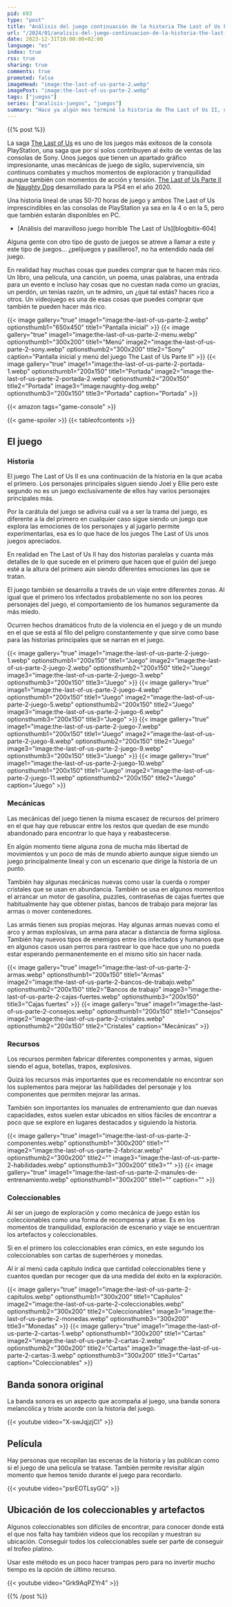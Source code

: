 ```yaml
---
pid: 693
type: "post"
title: "Análisis del juego continuación de la historia The Last of Us Parte 2"
url: "/2024/01/analisis-del-juego-continuacion-de-la-historia-the-last-of-us-parte-2/"
date: 2023-12-31T10:00:00+02:00
language: "es"
index: true
rss: true
sharing: true
comments: true
promoted: false
imageHead: "image:the-last-of-us-parte-2.webp"
imagePost: "image:the-last-of-us-parte-2.webp"
tags: ["juegos"]
series: ["analisis-juegos", "juegos"]
summary: "Hace ya algún mes terminé la historia de The Last of Us II, un juego que continúa la historia del primero que era un juego con una historia que tocaba las emociones este segundo no es menos y continua la historia de Joel y Ellie junto a otros personajes que se incorporan. Si la Parte I te gustó, esta Parte II es un imprescindible de las consolas de PlayStation."
---
```


{{% post %}}

La saga [The Last of Us](https://www.igdb.com/games/the-last-of-us) es uno de los juegos más exitosos de la consola PlayStation, una saga que por sí solos contribuyen al éxito de ventas de las consolas de Sony. Unos juegos que tienen un apartado gráfico impresionante, unas mecánicas de juego de sigilo, supervivencia, sin continuos combates y muchos momentos de exploración y tranquilidad aunque también con momentos de acción y tensión. [The Last of Us Parte II](https://www.igdb.com/games/the-last-of-us-part-ii) de [Naughty Dog](https://www.igdb.com/companies/naughty-dog) desarrollado para la PS4 en el año 2020.

Una historia lineal de unas 50-70 horas de juego y ambos The Last of Us imprescindibles en las consolas de PlayStation ya sea en la 4 o en la 5, pero que también estarán disponibles en PC.

* [Análisis del maravilloso juego horrible The Last of Us][blogbitix-604]

Alguna gente con otro tipo de gusto de juegos se atreve a llamar a este y este tipo de juegos… ¿pelijuegos y pasilleros?, no ha entendido nada del juego.

En realidad hay muchas cosas que puedes comprar que te hacen más rico. Un libro, una película, una canción, un poema, unas palabras, una entrada para un evento e incluso hay cosas que no cuestan nada como un gracias, un perdón, un tenías razón, un te admiro, un ¿qué tal estás? haces rico a otros. Un videojuego es una de esas cosas que puedes comprar que también te pueden hacer más rico.

{{< image
    gallery="true"
    image1="image:the-last-of-us-parte-2.webp" optionsthumb1="650x450" title1="Pantalla inicial" >}}
{{< image
    gallery="true"
    image1="image:the-last-of-us-parte-2-menu.webp" optionsthumb1="300x200" title1="Menú"
    image2="image:the-last-of-us-parte-2-sony.webp" optionsthumb2="300x200" title2="Sony"
    caption="Pantalla inicial y menú del juego The Last of Us Parte II" >}}
{{< image
    gallery="true"
    image1="image:the-last-of-us-parte-2-portada-1.webp" optionsthumb1="200x150" title1="Portada"
    image2="image:the-last-of-us-parte-2-portada-2.webp" optionsthumb2="200x150" title2="Portada"
    image3="image:naughty-dog.webp" optionsthumb3="200x150" title3="Portada"
    caption="Portada" >}}

{{< amazon
    tags="game-console" >}}

{{< game-spoiler >}}
{{< tableofcontents >}}

## El juego

### Historia

El juego The Last of Us II es una continuación de la historia en la que acaba el primero. Los personajes principales siguen siendo Joel y Ellie pero este segundo no es un juego exclusivamente de ellos hay varios personajes principales más.

Por la carátula del juego se adivina cuál va a ser la trama del juego, es diferente a la del primero en cualquier caso sigue siendo un juego que explora las emociones de los personajes y al jugarlo permite experimentarlas, esa es lo que hace de los juegos The Last of Us unos juegos apreciados.

En realidad en The Last of Us II hay dos historias paralelas y cuanta más detalles de lo que sucede en el primero que hacen que el guión del juego esté a la altura del primero aún siendo diferentes emociones las que se tratan.

El juego también se desarrolla a través de un viaje entre diferentes zonas. Al igual que el primero los infectados probablemente no son los peores personajes del juego, el comportamiento de los humanos seguramente da más miedo.

Ocurren hechos dramáticos fruto de la violencia en el juego y de un mundo en el que se está al filo del peligro constantemente y que sirve como base para las historias principales que se narran en el juego.

{{< image
    gallery="true"
    image1="image:the-last-of-us-parte-2-juego-1.webp" optionsthumb1="200x150" title1="Juego"
    image2="image:the-last-of-us-parte-2-juego-2.webp" optionsthumb2="200x150" title2="Juego"
    image3="image:the-last-of-us-parte-2-juego-3.webp" optionsthumb3="200x150" title3="Juego" >}}
{{< image
    gallery="true"
    image1="image:the-last-of-us-parte-2-juego-4.webp" optionsthumb1="200x150" title1="Juego"
    image2="image:the-last-of-us-parte-2-juego-5.webp" optionsthumb2="200x150" title2="Juego"
    image3="image:the-last-of-us-parte-2-juego-6.webp" optionsthumb3="200x150" title3="Juego" >}}
{{< image
    gallery="true"
    image1="image:the-last-of-us-parte-2-juego-7.webp" optionsthumb1="200x150" title1="Juego"
    image2="image:the-last-of-us-parte-2-juego-8.webp" optionsthumb2="200x150" title2="Juego"
    image3="image:the-last-of-us-parte-2-juego-9.webp" optionsthumb3="200x150" title3="Juego" >}}
{{< image
    gallery="true"
    image1="image:the-last-of-us-parte-2-juego-10.webp" optionsthumb1="200x150" title1="Juego"
    image2="image:the-last-of-us-parte-2-juego-11.webp" optionsthumb2="200x150" title2="Juego"
    caption="Juego" >}}

### Mecánicas

Las mecánicas del juego tienen la misma escasez de recursos del primero en el que hay que rebuscar entre los restos que quedan de ese mundo abandonado para encontrar lo que haya y reabastecerse.

En algún momento tiene alguna zona de mucha más libertad de movimientos y un poco de más de mundo abierto aunque sigue siendo un juego principalmente lineal y con un escenario que dirige la historia de un punto.

También hay algunas mecánicas nuevas como usar la cuerda o romper cristales que se usan en abundancia. También se usa en algunos momentos el arrancar un motor de gasolina, puzzles, contraseñas de cajas fuertes que habitualmente hay que obtener pistas, bancos de trabajo para mejorar las armas o mover contenedores.

Las armás tienen sus propias mejoras. Hay algunas armas nuevas como el arco y armas explosivas, un arma para atacar a distancia de forma sigilosa. También hay nuevos tipos de enemigos entre los infectados y humanos que en algunos casos usan perros para rastrear lo que hace que uno no pueda estar esperando permanentemente en el mismo sitio sin hacer nada.

{{< image
    gallery="true"
    image1="image:the-last-of-us-parte-2-armas.webp" optionsthumb1="200x150" title1="Armas"
    image2="image:the-last-of-us-parte-2-bancos-de-trabajo.webp" optionsthumb2="200x150" title2="Bancos de trabajo"
    image3="image:the-last-of-us-parte-2-cajas-fuertes.webp" optionsthumb3="200x150" title3="Cajas fuertes" >}}
{{< image
    gallery="true"
    image1="image:the-last-of-us-parte-2-consejos.webp" optionsthumb1="200x150" title1="Consejos"
    image2="image:the-last-of-us-parte-2-cristales.webp" optionsthumb2="200x150" title2="Cristales"
    caption="Mecánicas" >}}

### Recursos

Los recursos permiten fabricar diferentes componentes y armas, siguen siendo el agua, botellas, trapos, explosivos.

Quizá los recursos más importantes que es recomendable no encontrar son los suplementos para mejorar las habilidades del personaje y los componentes que permiten mejorar las armas.

También son importantes los manuales de entrenamiento que dan nuevas capacidades, estos suelen estar ubicados en sitios fáciles de encontrar a poco que se explore en lugares destacados y siguiendo la historia.

{{< image
    gallery="true"
    image1="image:the-last-of-us-parte-2-componentes.webp" optionsthumb1="300x200" title1=""
    image2="image:the-last-of-us-parte-2-fabricar.webp" optionsthumb2="300x200" title2=""
    image3="image:the-last-of-us-parte-2-habilidades.webp" optionsthumb3="300x200" title3="" >}}
{{< image
    gallery="true"
    image1="image:the-last-of-us-parte-2-manules-de-entrenamiento.webp" optionsthumb1="300x200" title1=""
    caption="" >}}

### Coleccionables

Al ser un juego de exploración y como mecánica de juego están los coleccionables como una forma de recompensa y atrae. Es en los momentos de tranquilidad, exploración de escenario y viaje se encuentran los artefactos y coleccionables.

Si en el primero los coleccionables eran cómics, en este segundo los coleccionables son cartas de superhéroes y monedas.

Al ir al menú cada capítulo indica que cantidad coleccionables tiene y cuantos quedan por recoger que da una medida del éxito en la exploración.

{{< image
    gallery="true"
    image1="image:the-last-of-us-parte-2-capitulos.webp" optionsthumb1="300x200" title1="Capítulos"
    image2="image:the-last-of-us-parte-2-coleccionables.webp" optionsthumb2="300x200" title2="Coleccionables"
    image3="image:the-last-of-us-parte-2-monedas.webp" optionsthumb3="300x200" title3="Monedas" >}}
{{< image
    gallery="true"
    image1="image:the-last-of-us-parte-2-cartas-1.webp" optionsthumb1="300x200" title1="Cartas"
    image2="image:the-last-of-us-parte-2-cartas-2.webp" optionsthumb2="300x200" title2="Cartas"
    image3="image:the-last-of-us-parte-2-cartas-3.webp" optionsthumb3="300x200" title3="Cartas"
    caption="Coleccionables" >}}

## Banda sonora original

La banda sonora es un aspecto que acompaña al juego, una banda sonora melancólica y triste acorde con la historia del juego.

{{< youtube
    video="X-swJqjzjCI" >}}

## Película

Hay personas que recopilan las escenas de la historia y las publican como si el juego de una película se tratase. También permite revisitar algún momento que hemos tenido durante el juego para recordarlo.

{{< youtube
    video="psrEOTLsyGQ" >}}

## Ubicación de los coleccionables y artefactos

Algunos coleccionables son difíciles de encontrar, para conocer donde está el que nos falta hay también vídeos que los recopilan y muestran su ubicación. Conseguir todos los coleccionables suele ser parte de conseguir el trofeo platino.

Usar este método es un poco hacer trampas pero para no invertir mucho tiempo es la opción de último recurso.

{{< youtube
    video="Grk9AqPZYr4" >}}

{{% /post %}}